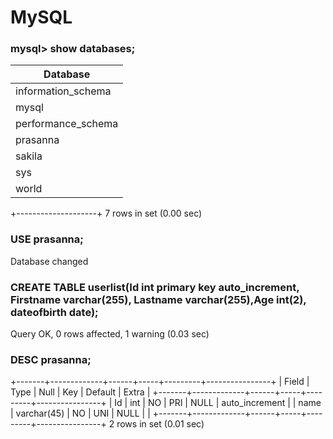 # MySQL
### mysql> show databases;
| Database           |
|--------------------|
| information_schema |
| mysql              |
| performance_schema |
| prasanna           |
| sakila             |
| sys                |
| world              |
+--------------------+
7 rows in set (0.00 sec)

### USE prasanna;
Database changed

### CREATE TABLE userlist(Id int primary key auto_increment, Firstname varchar(255), Lastname varchar(255),Age int(2), dateofbirth date);
Query OK, 0 rows affected, 1 warning (0.03 sec)

### DESC prasanna;
+-------+-------------+------+-----+---------+----------------+
| Field | Type        | Null | Key | Default | Extra          |
+-------+-------------+------+-----+---------+----------------+
| Id    | int         | NO   | PRI | NULL    | auto_increment |
| name  | varchar(45) | NO   | UNI | NULL    |                |
+-------+-------------+------+-----+---------+----------------+
2 rows in set (0.01 sec)
